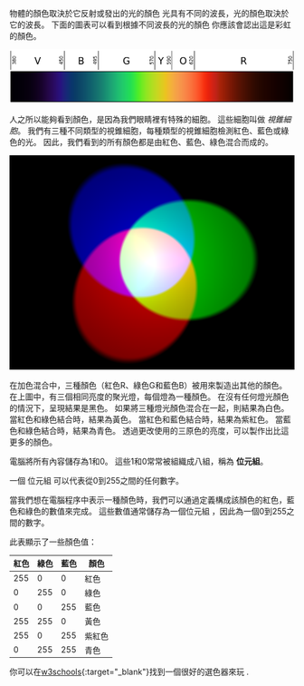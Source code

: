 物體的顏色取決於它反射或發出的光的顏色 光具有不同的波長，光的顏色取決於它的波長。 下面的圖表可以看到根據不同波長的光的顏色 你應該會認出這是彩虹的顏色。

![可見光譜](images/linear-visible-spectrum.png)

人之所以能夠看到顏色，是因為我們眼睛裡有特殊的細胞。 這些細胞叫做 *視錐細胞*。 我們有三種不同類型的視錐細胞，每種類型的視錐細胞檢測紅色、藍色或綠色的光。 因此，我們看到的所有顏色都是由紅色、藍色、綠色混合而成的。

![加色混合](images/additive-colour-mixing.png)

在加色混合中，三種顏色（紅色R、綠色G和藍色B）被用來製造出其他的顏色。 在上圖中，有三個相同亮度的聚光燈，每個燈為一種顏色。 在沒有任何燈光顏色的情況下，呈現結果是黑色。 如果將三種燈光顏色混合在一起，則結果為白色。 當紅色和綠色結合時，結果為黃色。 當紅色和藍色結合時，結果為紫紅色。 當藍色和綠色結合時，結果為青色。 透過更改使用的三原色的亮度，可以製作出比這更多的顏色。

電腦將所有內容儲存為1和0。 這些1和0常常被組織成八組，稱為 **位元組**。

一個 位元組 可以代表從0到255之間的任何數字。

當我們想在電腦程序中表示一種顏色時，我們可以通過定義構成該顏色的紅色，藍色和綠色的數值來完成。 這些數值通常儲存為一個位元組 ，因此為一個0到255之間的數字。

此表顯示了一些顏色值：

| 紅色  | 綠色  | 藍色  | 顏色  |
| --- | --- | --- | --- |
| 255 | 0   | 0   | 紅色  |
| 0   | 255 | 0   | 綠色  |
| 0   | 0   | 255 | 藍色  |
| 255 | 255 | 0   | 黃色  |
| 255 | 0   | 255 | 紫紅色 |
| 0   | 255 | 255 | 青色  |

你可以在[w3schools](https://www.w3schools.com/colors/colors_rgb.asp){:target="_blank"}找到一個很好的選色器來玩 .